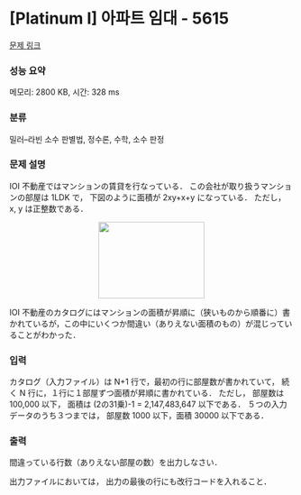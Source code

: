 # [Platinum I] 아파트 임대 - 5615 

[문제 링크](https://www.acmicpc.net/problem/5615) 

### 성능 요약

메모리: 2800 KB, 시간: 328 ms

### 분류

밀러–라빈 소수 판별법, 정수론, 수학, 소수 판정

### 문제 설명

<p>IOI 不動産ではマンションの賃貸を行なっている． この会社が取り扱うマンションの部屋は 1LDK で， 下図のように面積が 2xy+x+y になっている． ただし， x, y は正整数である．</p>

<p style="text-align: center;"><img alt="" src="https://www.acmicpc.net/upload/images/Madori.jpg" style="height: 136px; width: 188px;"></p>

<p>IOI 不動産のカタログにはマンションの面積が昇順に（狭いものから順番に）書かれているが，この中にいくつか間違い（ありえない面積のもの）が混じっていることがわかった．</p>

### 입력 

 <p>カタログ（入力ファイル）は N+1 行で，最初の行に部屋数が書かれていて， 続く N 行に，１行に１部屋ずつ面積が昇順に書かれている． ただし， 部屋数は 100,000 以下， 面積は (2の31乗)-1 = 2,147,483,647 以下である． ５つの入力データのうち３つまでは， 部屋数 1000 以下，面積 30000 以下である．</p>

### 출력 

 <p>間違っている行数（ありえない部屋の数）を出力しなさい．</p>

<p>出力ファイルにおいては， 出力の最後の行にも改行コードを入れること．</p>

